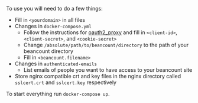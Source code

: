 To use you will need to do a few things:

* Fill in `<yourdomain>` in all files
* Changes in `docker-compose.yml`
  * Follow the instructions for [oauth2_proxy](https://github.com/bitly/oauth2_proxy/) and fill in `<client-id>`, `<client-secret>`, and `<cookie-secret>`
  * Change `/absolute/path/to/beancount/directory` to the path of your beancount directory
  * Fill in `<beancount.filename>`
* Changes in `authenticated-emails`
  * List emails of people you want to have access to your beancount site
* Store nginx compatible crt and key files in the nginx directory called `sslcert.crt` and `sslcert.key` respectively

To start everything run `docker-compose up`.
